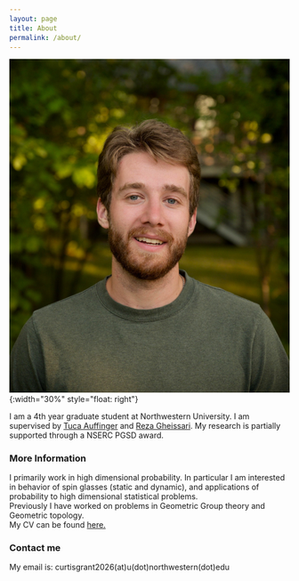 ```yaml
---
layout: page
title: About
permalink: /about/
---
```


![image](/images/headshot.jpeg){:width="30%" style="float: right"}

I am a 4th year graduate student at Northwestern University. I am supervised by [Tuca Auffinger](http://math.northwestern.edu/~auffing/) and [Reza Gheissari](https://sites.northwestern.edu/gheissari/). My research is partially supported through a NSERC PGSD award. 

### More Information

I primarily work in high dimensional probability. In particular I am interested in behavior of spin glasses (static and dynamic), and applications of probability to high dimensional statistical problems.      
Previously I have worked on problems in Geometric Group theory and Geometric topology.   
My CV can be found [here.](https://drive.google.com/file/d/1OsDiM90ZW3PbU4vveZcUHbblcMDHqlD3/view?usp=sharing)

### Contact me

My email is: curtisgrant2026(at)u(dot)northwestern(dot)edu
